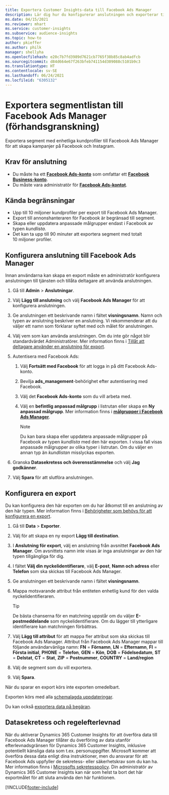 ```yaml
---
title: Exportera Customer Insights-data till Facebook Ads Manager
description: Lär dig hur du konfigurerar anslutningen och exporterar till Facebook Ads Manager.
ms.date: 04/15/2021
ms.reviewer: mhart
ms.service: customer-insights
ms.subservice: audience-insights
ms.topic: how-to
author: pkieffer
ms.author: philk
manager: shellyha
ms.openlocfilehash: e20c7b7fd3989d7621cb7765f38b85c8ab4adfcb
ms.sourcegitcommit: d84d664e67f263bfeb741154d309088c5101b9c3
ms.translationtype: HT
ms.contentlocale: sv-SE
ms.lasthandoff: 06/24/2021
ms.locfileid: "6305132"
---
```

# <a name="export-segments-list-to-facebook-ads-manager-preview"></a>Exportera segmentlistan till Facebook Ads Manager (förhandsgranskning)

Exportera segment med enhetliga kundprofiler till Facebook Ads Manager för att skapa kampanjer på Facebook och Instagram.

## <a name="prerequisites-for-connection"></a>Krav för anslutning

- Du måste ha ett [**Facebook Ads-konto**](https://www.facebook.com/business/learn/lessons/step-by-step-ads-manager-account) som omfattar ett [**Facebook Business-konto**](https://business.facebook.com/).
- Du måste vara administratör för [**Facebook Ads-kontot**](https://www.facebook.com/business/learn/lessons/step-by-step-ads-manager-account).

## <a name="known-limitations"></a>Kända begränsningar

- Upp till 10 miljoner kundprofiler per export till Facebook Ads Manager.
- Export till annonshanteraren för Facebook är begränsad till segment.
- Skapa eller uppdatera anpassade målgrupper endast i Facebook av typen *kundlista*.
- Det kan ta upp till 90 minuter att exportera segment med totalt 10 miljoner profiler.

## <a name="set-up-connection-to-facebook-ads-manager"></a>Konfigurera anslutning till Facebook Ads Manager

Innan användarna kan skapa en export måste en administratör konfigurera anslutningen till tjänsten och tillåta deltagare att använda anslutningen.

1. Gå till **Admin** > **Anslutningar**.

1. Välj **Lägg till anslutning** och välj **Facebook Ads Manager** för att konfigurera anslutningen.

1. Ge anslutningen ett beskrivande namn i fältet **visningsnamn**. Namn och typen av anslutning beskriver en anslutning. Vi rekommenderar att du väljer ett namn som förklarar syftet med och målet för anslutningen.

1. Välj vem som kan använda anslutningen. Om du inte gör något blir standardvärdet Administratörer. Mer information finns i [Tillåt att deltagare använder en anslutning för export](connections.md#allow-contributors-to-use-a-connection-for-exports).

1. Autentisera med Facebook Ads: 

   1. Välj **Fortsätt med Facebook** för att logga in på ditt Facebook Ads-konto.

   1. Bevilja **ads_management**-behörighet efter autentisering med Facebook.

   1. Välj det **Facebook Ads-konto** som du vill arbeta med.

   1. Välj en **befintlig anpassad målgrupp** i listrutan eller skapa en **Ny anpassad målgrupp**. Mer information finns i [**målgrupper i Facebook Ads Manager**](https://www.facebook.com/business/help/744354708981227?id=2469097953376494).
      > [!NOTE]
      > Du kan bara skapa eller uppdatera anpassade målgrupper på Facebook av typen *kundlista* med den här exporten. I vissa fall visas anpassade målgrupper av olika typer i listrutan. Om du väljer en annan typ än *kundlistan* misslyckas exporten. 

1. Granska **Datasekretess och överensstämmelse** och välj **Jag godkänner**.

1. Välj **Spara** för att slutföra anslutningen.

## <a name="configure-an-export"></a>Konfigurera en export

Du kan konfigurera den här exporten om du har åtkomst till en anslutning av den här typen. Mer information finns i [Behörigheter som behövs för att konfigurera en export](export-destinations.md#set-up-a-new-export).

1. Gå till **Data** > **Exporter**.

1. Välj för att skapa en ny export **Lägg till destination**. 

1. I **Anslutning för export**, välj en anslutning från avsnittet **Facebook Ads Manager**. Om avsnittets namn inte visas är inga anslutningar av den här typen tillgängliga för dig.

1. I fältet **Välj din nyckelidentifierare**, välj **E-post**, **Namn och adress** eller **Telefon** som ska skickas till Facebook Ads Manager. 

1. Ge anslutningen ett beskrivande namn i fältet **visningsnamn**.

1. Mappa motsvarande attribut från entiteten enhetlig kund för den valda nyckelidentifieraren.
   > [!TIP]
   > De bästa chanserna för en matchning uppstår om du väljer **E-postmeddelande** som nyckelidentifierare. Om du lägger till ytterligare identifierare kan matchningen förbättras.

1. Välj **Lägg till attribut** för att mappa fler attribut som ska skickas till Facebook Ads Manager. Attribut från Facebook Ads Manager mappar till följande användarvänliga namn: **FN** = **Förnamn**, **LN** = **Efternamn**, **FI** = **Första initial**, **PHONE** = **Telefon**, **GEN** = **Kön**, **DOB** = **Födelsedatum**, **ST** = **Delstat**, **CT** = **Stat**, **ZIP** = **Postnummer**, **COUNTRY** = **Land/region**

1. Välj de segment som du vill exportera.

1. Välj **Spara**.

När du sparar en export körs inte exporten omedelbart.

Exporten körs med alla [schemalagda uppdateringar](system.md#schedule-tab). 

Du kan också [exportera data på begäran](export-destinations.md#run-exports-on-demand). 

## <a name="data-privacy-and-compliance"></a>Datasekretess och regelefterlevnad

När du aktiverar Dynamics 365 Customer Insights för att överföra data till Facebook Ads Manager tillåter du överföring av data utanför efterlevnadsgränsen för Dynamics 365 Customer Insights, inklusive potentiellt känsliga data som t.ex. personuppgifter. Microsoft kommer att överföra dessa data enligt dina instruktioner, men du ansvarar för att Facebook Ads uppfyller de sekretess- eller säkerhetskrav som du kan ha. Mer information finns i [Microsofts sekretesspolicy](https://go.microsoft.com/fwlink/?linkid=396732).
Din administratör av Dynamics 365 Customer Insights kan när som helst ta bort det här exportmålet för att sluta använda den här funktionen.


[!INCLUDE[footer-include](../includes/footer-banner.md)]
